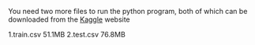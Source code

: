 You need two more files to run the python program, both of which can be downloaded from the [Kaggle](https://www.kaggle.com/c/digit-recognizer/data
) website

1.train.csv 51.1MB
2.test.csv 76.8MB
